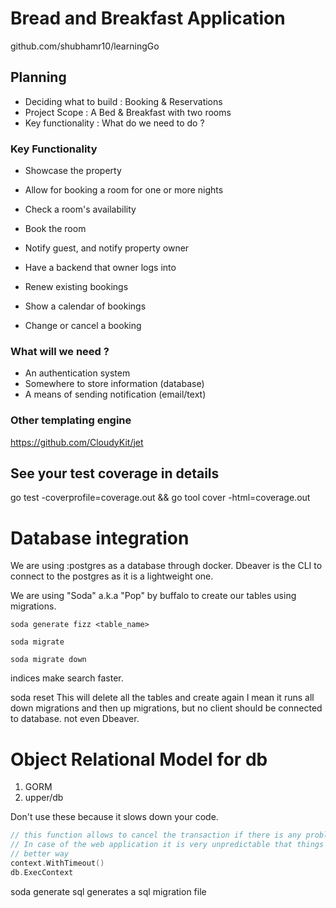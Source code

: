 # Bread and Breakfast Application
github.com/shubhamr10/learningGo

## Planning
* Deciding what to build   : Booking & Reservations
* Project Scope            : A Bed & Breakfast with two rooms
* Key functionality        : What do we need to do ?

### Key Functionality
* Showcase the property
* Allow for booking a room for one or more nights
* Check a room's availability
* Book the room
* Notify guest, and notify property owner  

* Have a backend that owner logs into
* Renew existing bookings
* Show a calendar of bookings
* Change or cancel a booking

### What will we need ?
* An authentication system
* Somewhere to store information (database)
* A means of sending notification (email/text)

### Other templating engine
https://github.com/CloudyKit/jet

## See your test coverage in details
go test -coverprofile=coverage.out && go tool cover -html=coverage.out

# Database integration

We are using :postgres as a database through docker.
Dbeaver is the CLI to connect to the postgres as it is a lightweight one.

We are using "Soda" a.k.a "Pop" by buffalo to create our tables using migrations.


```text
soda generate fizz <table_name>

soda migrate

soda migrate down

```

indices make search faster.


soda reset
This will delete all the tables and create again
I mean it runs all down migrations and then up migrations, but no client should be connected
to database. not even Dbeaver.

# Object Relational Model for db
1. GORM
2. upper/db

Don't use these because it slows down your code.


```go
// this function allows to cancel the transaction if there is any problem
// In case of the web application it is very unpredictable that things would work in a 
// better way
context.WithTimeout()
db.ExecContext
```

soda generate sql <filename>
generates a sql migration file